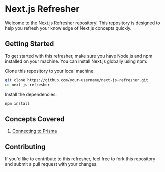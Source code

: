# Next.js Refresher

Welcome to the Next.js Refresher repository! This repository is designed to help you refresh your knowledge of Next.js concepts quickly.

## Getting Started

To get started with this refresher, make sure you have Node.js and npm installed on your machine. You can install Next.js globally using npm:

Clone this repository to your local machine:

```bash
git clone https://github.com/your-username/next-js-refresher.git
cd next-js-refresher
```

Install the dependencies:

```bash
npm install
```

## Concepts Covered

1. [Connecting to Prisma](src/app/concepts/connect-to-prisma/README.md)

## Contributing

If you'd like to contribute to this refresher, feel free to fork this repository and submit a pull request with your changes.